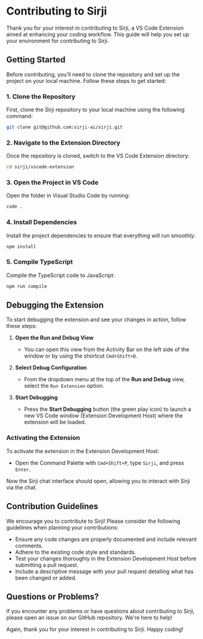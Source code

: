 # Contributing to Sirji

Thank you for your interest in contributing to Sirji, a VS Code Extension aimed at enhancing your coding workflow. This guide will help you set up your environment for contributing to Sirji.

## Getting Started

Before contributing, you'll need to clone the repository and set up the project on your local machine. Follow these steps to get started:

### 1. Clone the Repository

First, clone the Sirji repository to your local machine using the following command:

```zsh
git clone git@github.com:sirji-ai/sirji.git
```

### 2. Navigate to the Extension Directory

Once the repository is cloned, switch to the VS Code Extension directory:

```zsh
cd sirji/vscode-extension
```

### 3. Open the Project in VS Code

Open the folder in Visual Studio Code by running:

```zsh
code .
```

### 4. Install Dependencies

Install the project dependencies to ensure that everything will run smoothly:

```zsh
npm install
```

### 5. Compile TypeScript

Compile the TypeScript code to JavaScript:

```zsh
npm run compile
```

## Debugging the Extension

To start debugging the extension and see your changes in action, follow these steps:

1. **Open the Run and Debug View**

   - You can open this view from the Activity Bar on the left side of the window or by using the shortcut `Cmd+Shift+D`.

2. **Select Debug Configuration**

   - From the dropdown menu at the top of the **Run and Debug** view, select the `Run Extension` option.

3. **Start Debugging**

   - Press the **Start Debugging** button (the green play icon) to launch a new VS Code window (Extension Development Host) where the extension will be loaded.

### Activating the Extension

To activate the extension in the Extension Development Host:

- Open the Command Palette with `Cmd+Shift+P`, type `Sirji`, and press `Enter`.

Now the Sirji chat interface should open, allowing you to interact with Sirji via the chat.

## Contribution Guidelines

We encourage you to contribute to Sirji! Please consider the following guidelines when planning your contributions:

- Ensure any code changes are properly documented and include relevant comments.
- Adhere to the existing code style and standards.
- Test your changes thoroughly in the Extension Development Host before submitting a pull request.
- Include a descriptive message with your pull request detailing what has been changed or added.

## Questions or Problems?

If you encounter any problems or have questions about contributing to Sirji, please open an issue on our GitHub repository. We're here to help!

Again, thank you for your interest in contributing to Sirji. Happy coding!